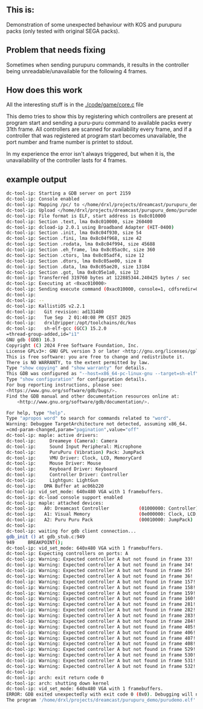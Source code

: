 ## This is: 
Demonstration of some unexpected behaviour with KOS and purupuru packs (only tested with original SEGA packs).

## Problem that needs fixing
Sometimes when sending purupuru commands, it results in the controller being unreadable/unavailable for the following 4 frames.

## How does this work
All the interesting stuff is in the [./code/game/core.c](code/game/core.c) file

This demo tries to show this by registering which controllers are present at program start and sending a puru-puru command to available packs every 31th frame. 
All controllers are scanned for availability every frame, and if a controller that was registered at program start becomes unavailable, the port number and frame number is printet to stdout. 

In my experience the error isn't always triggered, but when it is, the unavailability of the controller lasts for 4 frames. 

## example output 
```sh
dc-tool-ip: Starting a GDB server on port 2159
dc-tool-ip: Console enabled
dc-tool-ip: Mapping /pc/ to </home/drxl/projects/dreamcast/purupuru_demo/cdrom>
dc-tool-ip: Upload </home/drxl/projects/dreamcast/purupuru_demo/purudemo.elf>
dc-tool-ip: File format is ELF, start address is 0x8c010000
dc-tool-ip: Section .text, lma 0x8c010000, size 260400
dc-tool-ip: dcload-ip 2.0.1 using Broadband Adapter (HIT-0400)
dc-tool-ip: Section .init, lma 0x8c04f930, size 54
dc-tool-ip: Section .fini, lma 0x8c04f968, size 42
dc-tool-ip: Section .rodata, lma 0x8c04f994, size 45688
dc-tool-ip: Section .eh_frame, lma 0x8c05ac0c, size 360
dc-tool-ip: Section .ctors, lma 0x8c05adf4, size 12
dc-tool-ip: Section .dtors, lma 0x8c05ae00, size 8
dc-tool-ip: Section .data, lma 0x8c05ae20, size 13184
dc-tool-ip: Section .got, lma 0x8c05e1a0, size 12
dc-tool-ip: Transferred 319760 bytes at 122885344.240425 bytes / sec
dc-tool-ip: Executing at <0xac010000>
dc-tool-ip: Sending execute command (0xac010000, console=1, cdfsredir=0)...executing
dc-tool-ip: 
dc-tool-ip: --
dc-tool-ip: KallistiOS v2.2.1
dc-tool-ip:   Git revision: ad131480
dc-tool-ip:   Tue Sep  2 01:40:08 PM CEST 2025
dc-tool-ip:   drxl@ripper:/opt/toolchains/dc/kos
dc-tool-ip:   sh-elf-gcc (GCC) 15.2.0
=thread-group-added,id="i1"
GNU gdb (GDB) 16.3
Copyright (C) 2024 Free Software Foundation, Inc.
License GPLv3+: GNU GPL version 3 or later <http://gnu.org/licenses/gpl.html>
This is free software: you are free to change and redistribute it.
There is NO WARRANTY, to the extent permitted by law.
Type "show copying" and "show warranty" for details.
This GDB was configured as "--host=x86_64-pc-linux-gnu --target=sh-elf".
Type "show configuration" for configuration details.
For bug reporting instructions, please see:
<https://www.gnu.org/software/gdb/bugs/>.
Find the GDB manual and other documentation resources online at:
    <http://www.gnu.org/software/gdb/documentation/>.

For help, type "help".
Type "apropos word" to search for commands related to "word".
Warning: Debuggee TargetArchitecture not detected, assuming x86_64.
=cmd-param-changed,param="pagination",value="off"
dc-tool-ip: maple: active drivers:
dc-tool-ip:     Dreameye (Camera): Camera
dc-tool-ip:     Sound Input Peripheral: Microphone
dc-tool-ip:     PuruPuru (Vibration) Pack: JumpPack
dc-tool-ip:     VMU Driver: Clock, LCD, MemoryCard
dc-tool-ip:     Mouse Driver: Mouse
dc-tool-ip:     Keyboard Driver: Keyboard
dc-tool-ip:     Controller Driver: Controller
dc-tool-ip:     Lightgun: LightGun
dc-tool-ip:   DMA Buffer at ac06b220
dc-tool-ip: vid_set_mode: 640x480 VGA with 1 framebuffers.
dc-tool-ip: dc-load console support enabled
dc-tool-ip: maple: attached devices:
dc-tool-ip:   A0: Dreamcast Controller           (01000000: Controller)
dc-tool-ip:   A1: Visual Memory                  (0e000000: Clock, LCD, MemoryCard)
dc-tool-ip:   A2: Puru Puru Pack                 (00010000: JumpPack)
dc-tool-ip: 
dc-tool-ip: waiting for gdb client connection...
gdb_init () at gdb_stub.c:949
949	    BREAKPOINT();
dc-tool-ip: vid_set_mode: 640x480 VGA with 1 framebuffers.
dc-tool-ip: Expecting controllers on ports: A
dc-tool-ip: Warning: Expected controller A but not found in frame 33!
dc-tool-ip: Warning: Expected controller A but not found in frame 34!
dc-tool-ip: Warning: Expected controller A but not found in frame 35!
dc-tool-ip: Warning: Expected controller A but not found in frame 36!
dc-tool-ip: Warning: Expected controller A but not found in frame 157!
dc-tool-ip: Warning: Expected controller A but not found in frame 158!
dc-tool-ip: Warning: Expected controller A but not found in frame 159!
dc-tool-ip: Warning: Expected controller A but not found in frame 160!
dc-tool-ip: Warning: Expected controller A but not found in frame 281!
dc-tool-ip: Warning: Expected controller A but not found in frame 282!
dc-tool-ip: Warning: Expected controller A but not found in frame 283!
dc-tool-ip: Warning: Expected controller A but not found in frame 284!
dc-tool-ip: Warning: Expected controller A but not found in frame 405!
dc-tool-ip: Warning: Expected controller A but not found in frame 406!
dc-tool-ip: Warning: Expected controller A but not found in frame 407!
dc-tool-ip: Warning: Expected controller A but not found in frame 408!
dc-tool-ip: Warning: Expected controller A but not found in frame 529!
dc-tool-ip: Warning: Expected controller A but not found in frame 530!
dc-tool-ip: Warning: Expected controller A but not found in frame 531!
dc-tool-ip: Warning: Expected controller A but not found in frame 532!
dc-tool-ip:
dc-tool-ip: arch: exit return code 0
dc-tool-ip: arch: shutting down kernel
dc-tool-ip: vid_set_mode: 640x480 VGA with 1 framebuffers.
ERROR: GDB exited unexpectedly with exit code 0 (0x0). Debugging will now abort.
The program '/home/drxl/projects/dreamcast/purupuru_demo/purudemo.elf' has exited with code -1 (0xffffffff).

```
